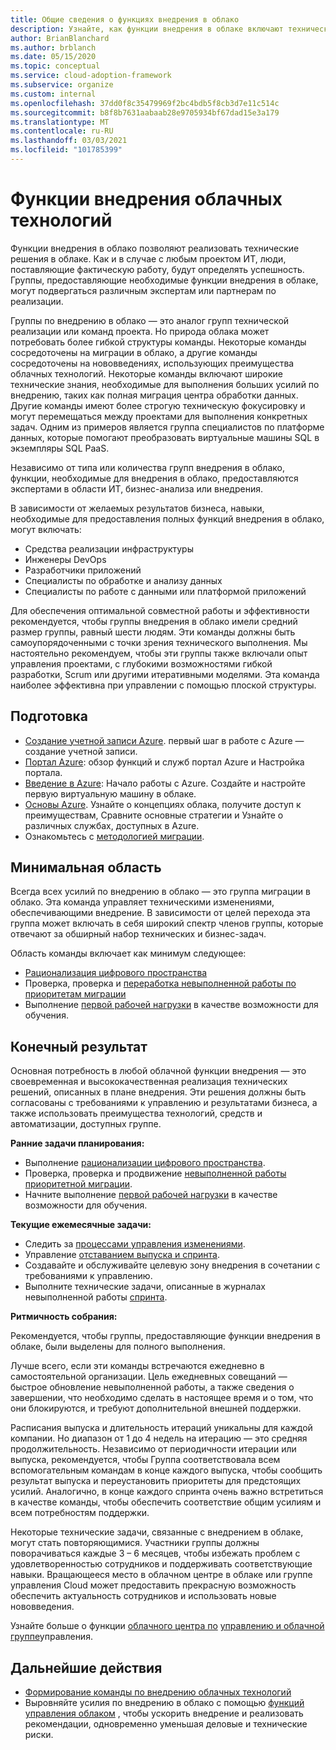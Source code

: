 ```yaml
---
title: Общие сведения о функциях внедрения в облако
description: Узнайте, как функции внедрения в облаке включают технические решения, чтобы вы могли подбирать свои команды соответствующим образом.
author: BrianBlanchard
ms.author: brblanch
ms.date: 05/15/2020
ms.topic: conceptual
ms.service: cloud-adoption-framework
ms.subservice: organize
ms.custom: internal
ms.openlocfilehash: 37dd0f8c35479969f2bc4bdb5f8cb3d7e11c514c
ms.sourcegitcommit: b8f8b7631aabaab28e9705934bf67dad15e3a179
ms.translationtype: MT
ms.contentlocale: ru-RU
ms.lasthandoff: 03/03/2021
ms.locfileid: "101785399"
---
```

# <a name="cloud-adoption-functions"></a>Функции внедрения облачных технологий

Функции внедрения в облако позволяют реализовать технические решения в облаке. Как и в случае с любым проектом ИТ, люди, поставляющие фактическую работу, будут определять успешность. Группы, предоставляющие необходимые функции внедрения в облаке, могут подвергаться различным экспертам или партнерам по реализации.

Группы по внедрению в облако — это аналог групп технической реализации или команд проекта. Но природа облака может потребовать более гибкой структуры команды. Некоторые команды сосредоточены на миграции в облако, а другие команды сосредоточены на нововведениях, использующих преимущества облачных технологий. Некоторые команды включают широкие технические знания, необходимые для выполнения больших усилий по внедрению, таких как полная миграция центра обработки данных. Другие команды имеют более строгую техническую фокусировку и могут перемещаться между проектами для выполнения конкретных задач. Одним из примеров является группа специалистов по платформе данных, которые помогают преобразовать виртуальные машины SQL в экземпляры SQL PaaS.

Независимо от типа или количества групп внедрения в облако, функции, необходимые для внедрения в облако, предоставляются экспертами в области ИТ, бизнес-анализа или внедрения.

В зависимости от желаемых результатов бизнеса, навыки, необходимые для предоставления полных функций внедрения в облако, могут включать:

- Средства реализации инфраструктуры
- Инженеры DevOps
- Разработчики приложений
- Специалисты по обработке и анализу данных
- Специалисты по работе с данными или платформой приложений

Для обеспечения оптимальной совместной работы и эффективности рекомендуется, чтобы группы внедрения в облако имели средний размер группы, равный шести людям. Эти команды должны быть самоупорядоченными с точки зрения технического выполнения. Мы настоятельно рекомендуем, чтобы эти группы также включали опыт управления проектами, с глубокими возможностями гибкой разработки, Scrum или другими итеративными моделями. Эта команда наиболее эффективна при управлении с помощью плоской структуры.

## <a name="preparation"></a>Подготовка

- [Создание учетной записи Azure](/learn/modules/create-an-azure-account/). первый шаг в работе с Azure — создание учетной записи.
- [Портал Azure](/learn/modules/tour-azure-portal/): обзор функций и служб портал Azure и Настройка портала.
- [Введение в Azure](/learn/modules/intro-to-azure-fundamentals/): Начало работы с Azure. Создайте и настройте первую виртуальную машину в облаке.
- [Основы Azure](/learn/paths/azure-for-the-data-engineer/). Узнайте о концепциях облака, получите доступ к преимуществам, Сравните основные стратегии и Узнайте о различных службах, доступных в Azure.
- Ознакомьтесь с [методологией миграции](../migrate/index.md).

## <a name="minimum-scope"></a>Минимальная область

Всегда всех усилий по внедрению в облако — это группа миграции в облако. Эта команда управляет техническими изменениями, обеспечивающими внедрение. В зависимости от целей перехода эта группа может включать в себя широкий спектр членов группы, которые отвечают за обширный набор технических и бизнес-задач.

Область команды включает как минимум следующее:

- [Рационализация цифрового пространства](../digital-estate/index.md)
- Проверка, проверка и [переработка невыполненной работы по приоритетам миграции](../migrate/migration-considerations/assess/release-iteration-backlog.md)
- Выполнение [первой рабочей нагрузки](../digital-estate/rationalize.md#select-the-first-workload) в качестве возможности для обучения.

## <a name="deliverable"></a>Конечный результат

Основная потребность в любой облачной функции внедрения — это своевременная и высококачественная реализация технических решений, описанных в плане внедрения. Эти решения должны быть согласованы с требованиями к управлению и результатами бизнеса, а также использовать преимущества технологий, средств и автоматизации, доступных группе.

**Ранние задачи планирования:**

- Выполнение [рационализации цифрового пространства](../digital-estate/index.md).
- Проверка, проверка и продвижение [невыполненной работы приоритетной миграции](../migrate/migration-considerations/assess/release-iteration-backlog.md).
- Начните выполнение [первой рабочей нагрузки](../digital-estate/rationalize.md#select-the-first-workload) в качестве возможности для обучения.

**Текущие ежемесячные задачи:**

- Следить за [процессами управления изменениями](../migrate/migration-considerations/prerequisites/technical-complexity.md).
- Управление [отставанием выпуска и спринта](../migrate/migration-considerations/assess/release-iteration-backlog.md).
- Создавайте и обслуживайте целевую зону внедрения в сочетании с требованиями к управлению.
- Выполните технические задачи, описанные в журналах невыполненной работы [спринта](../migrate/migration-considerations/assess/release-iteration-backlog.md).

**Ритмичность собрания:**

Рекомендуется, чтобы группы, предоставляющие функции внедрения в облаке, были выделены для полного выполнения.

Лучше всего, если эти команды встречаются ежедневно в самостоятельной организации. Цель ежедневных совещаний — быстрое обновление невыполненной работы, а также сведения о завершении, что необходимо сделать в настоящее время и о том, что они блокируются, и требуют дополнительной внешней поддержки.

Расписания выпуска и длительность итераций уникальны для каждой компании. Но диапазон от 1 до 4 недель на итерацию — это средняя продолжительность. Независимо от периодичности итерации или выпуска, рекомендуется, чтобы Группа соответствовала всем вспомогательным командам в конце каждого выпуска, чтобы сообщить результат выпуска и переустановить приоритеты для предстоящих усилий. Аналогично, в конце каждого спринта очень важно встретиться в качестве команды, чтобы обеспечить соответствие общим усилиям и всем потребностям поддержки.

Некоторые технические задачи, связанные с внедрением в облаке, могут стать повторяющимися. Участники группы должны поворачиваться каждые 3 &ndash; 6 месяцев, чтобы избежать проблем с удовлетворенностью сотрудников и поддерживать соответствующие навыки. Вращающееся место в облачном центре в облаке или группе управления Cloud может предоставить прекрасную возможность обеспечить актуальность сотрудников и использовать новые нововведения.

Узнайте больше о функции [облачного центра по](./cloud-center-of-excellence.md) [управлению и облачной группе](./cloud-governance.md)управления.

## <a name="next-steps"></a>Дальнейшие действия

- [Формирование команды по внедрению облачных технологий](../get-started/team/cloud-adoption.md)
- Выровняйте усилия по внедрению в облако с помощью [функций управления облаком](./cloud-governance.md) , чтобы ускорить внедрение и реализовать рекомендации, одновременно уменьшая деловые и технические риски.
